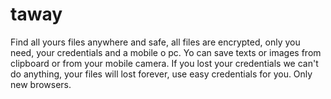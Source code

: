 # taway
Find all yours files anywhere and safe, all files are encrypted, only you need, your credentials and a mobile o pc. Yo can save texts or images from clipboard or from your mobile camera. If you lost your credentials we can't do anything, your files will lost forever, use easy credentials for you. Only new browsers.
